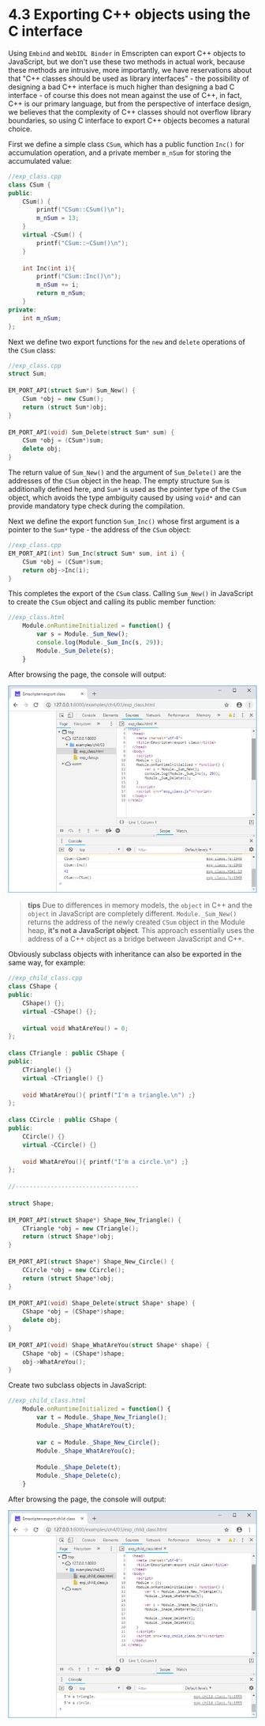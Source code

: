 # 4.3 Exporting C++ objects using the C interface

Using `Embind` and `WebIDL Binder` in Emscripten can export C++ objects to JavaScript, but we don't use these two methods in actual work, because these methods are intrusive, more importantly, we have reservations about that "C++ classes should be used as library interfaces" - the possibility of designing a bad C++ interface is much higher than designing a bad C interface - of course this does not mean against the use of C++, in fact, C++ is our primary language, but from the perspective of interface design, we believes that the complexity of C++ classes should not overflow library boundaries, so using C interface to export C++ objects becomes a natural choice.

First we define a simple class `CSum`, which has a public function `Inc()` for accumulation operation, and a private member `m_nSum` for storing the accumulated value:

```cpp
//exp_class.cpp
class CSum {
public:
	CSum() {
		printf("CSum::CSum()\n");
		m_nSum = 13;
	}
	virtual ~CSum() {
		printf("CSum::~CSum()\n");
	}

	int Inc(int i){
		printf("CSum::Inc()\n");
		m_nSum += i;
		return m_nSum;
	}
private:
	int m_nSum;	
};
```

Next we define two export functions for the `new` and `delete` operations of the `CSum` class:

```cpp
//exp_class.cpp
struct Sum;

EM_PORT_API(struct Sum*) Sum_New() {
	CSum *obj = new CSum();
	return (struct Sum*)obj;
}

EM_PORT_API(void) Sum_Delete(struct Sum* sum) {
	CSum *obj = (CSum*)sum;
	delete obj;
}
```

The return value of `Sum_New()` and the argument of `Sum_Delete()` are the addresses of the `CSum` object in the heap. The empty structure `Sum` is additionally defined here, and `Sum*` is used as the pointer type of the `CSum` object, which avoids the type ambiguity caused by using `void*` and can provide mandatory type check during the compilation.

Next we define the export function `Sum_Inc()` whose first argument is a pointer to the `Sum*` type - the address of the `CSum` object:

```cpp
//exp_class.cpp
EM_PORT_API(int) Sum_Inc(struct Sum* sum, int i) {
	CSum *obj = (CSum*)sum;
	return obj->Inc(i);
}
```

This completes the export of the `CSum` class. Calling `Sum_New()` in JavaScript to create the `CSum` object and calling its public member function:

```js
//exp_class.html
	Module.onRuntimeInitialized = function() {
		var s = Module._Sum_New();
		console.log(Module._Sum_Inc(s, 29));
		Module._Sum_Delete(s);
    }
```

After browsing the page, the console will output:

![](images/03-exp-class.png)

> **tips** Due to differences in memory models, the `object` in C++ and the `object` in JavaScript are completely different. `Module._Sum_New()` returns the address of the newly created `CSum` object in the Module heap, **it's not a JavaScript object**. This approach essentially uses the address of a C++ object as a bridge between JavaScript and C++.

Obviously subclass objects with inheritance can also be exported in the same way, for example:

```cpp
//exp_child_class.cpp
class CShape {
public:
	CShape() {};
	virtual ~CShape() {};

	virtual void WhatAreYou() = 0;
};

class CTriangle : public CShape {
public:
	CTriangle() {}
	virtual ~CTriangle() {}
	
	void WhatAreYou(){ printf("I'm a triangle.\n") ;}
};

class CCircle : public CShape {
public:
	CCircle() {}
	virtual ~CCircle() {}
	
	void WhatAreYou(){ printf("I'm a circle.\n") ;}
};

//-----------------------------------

struct Shape;

EM_PORT_API(struct Shape*) Shape_New_Triangle() {
	CTriangle *obj = new CTriangle();
	return (struct Shape*)obj;
}

EM_PORT_API(struct Shape*) Shape_New_Circle() {
	CCircle *obj = new CCircle();
	return (struct Shape*)obj;
}

EM_PORT_API(void) Shape_Delete(struct Shape* shape) {
	CShape *obj = (CShape*)shape;
	delete obj;
}

EM_PORT_API(void) Shape_WhatAreYou(struct Shape* shape) {
	CShape *obj = (CShape*)shape;
	obj->WhatAreYou();
}
```

Create two subclass objects in JavaScript:

```js
//exp_child_class.html
	Module.onRuntimeInitialized = function() {
		var t = Module._Shape_New_Triangle();
		Module._Shape_WhatAreYou(t);
		
		var c = Module._Shape_New_Circle();
		Module._Shape_WhatAreYou(c);
		
		Module._Shape_Delete(t);
		Module._Shape_Delete(c);
	}
```

After browsing the page, the console will output:

![](images/03-exp-child-class.png)